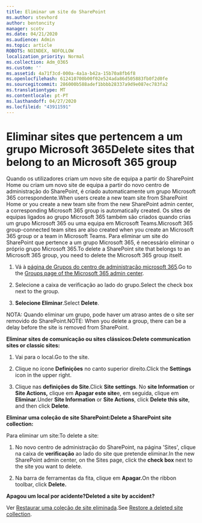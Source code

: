 ```yaml
---
title: Eliminar um site do SharePoint
ms.author: stevhord
author: bentoncity
manager: scotv
ms.date: 04/21/2020
ms.audience: Admin
ms.topic: article
ROBOTS: NOINDEX, NOFOLLOW
localization_priority: Normal
ms.collection: Adm_O365
ms.custom: ''
ms.assetid: 4a71f3cd-000a-4a1a-b42a-15b70a8fb6f8
ms.openlocfilehash: 612410700b00f02e524ada86d505883fb0f2d0fe
ms.sourcegitcommit: 286000b588adef1bbbb28337a9d9e087ec783fa2
ms.translationtype: MT
ms.contentlocale: pt-PT
ms.lasthandoff: 04/27/2020
ms.locfileid: "43911591"
---
```

# <a name="delete-sites-that-belong-to-an-microsoft-365-group"></a><span data-ttu-id="12de5-102">Eliminar sites que pertencem a um grupo Microsoft 365</span><span class="sxs-lookup"><span data-stu-id="12de5-102">Delete sites that belong to an Microsoft 365 group</span></span>

<span data-ttu-id="12de5-103">Quando os utilizadores criam um novo site de equipa a partir do SharePoint Home ou criam um novo site de equipa a partir do novo centro de administração do SharePoint, é criado automaticamente um grupo Microsoft 365 correspondente.</span><span class="sxs-lookup"><span data-stu-id="12de5-103">When users create a new team site from SharePoint Home or you create a new team site from the new SharePoint admin center, a corresponding Microsoft 365 group is automatically created.</span></span> <span data-ttu-id="12de5-104">Os sites de equipas ligados ao grupo Microsoft 365 também são criados quando crias um grupo Microsoft 365 ou uma equipa em Microsoft Teams.</span><span class="sxs-lookup"><span data-stu-id="12de5-104">Microsoft 365 group-connected team sites are also created when you create an Microsoft 365 group or a team in Microsoft Teams.</span></span> <span data-ttu-id="12de5-105">Para eliminar um site do SharePoint que pertence a um grupo Microsoft 365, é necessário eliminar o próprio grupo Microsoft 365.</span><span class="sxs-lookup"><span data-stu-id="12de5-105">To delete a SharePoint site that belongs to an Microsoft 365 group, you need to delete the Microsoft 365 group itself.</span></span> 
  
1. <span data-ttu-id="12de5-106">Vá à [página de Grupos do centro de administração microsoft 365](https://portal.office.com/adminportal/home#/groups).</span><span class="sxs-lookup"><span data-stu-id="12de5-106">Go to the [Groups page of the Microsoft 365 admin center](https://portal.office.com/adminportal/home#/groups).</span></span>
    
2. <span data-ttu-id="12de5-107">Selecione a caixa de verificação ao lado do grupo.</span><span class="sxs-lookup"><span data-stu-id="12de5-107">Select the check box next to the group.</span></span>
    
3. <span data-ttu-id="12de5-108">**Selecione Eliminar**.</span><span class="sxs-lookup"><span data-stu-id="12de5-108">Select **Delete**.</span></span>
    
<span data-ttu-id="12de5-109">NOTA: Quando eliminar um grupo, pode haver um atraso antes de o site ser removido do SharePoint.</span><span class="sxs-lookup"><span data-stu-id="12de5-109">NOTE: When you delete a group, there can be a delay before the site is removed from SharePoint.</span></span>
  
<span data-ttu-id="12de5-110">**Eliminar sites de comunicação ou sites clássicos:**</span><span class="sxs-lookup"><span data-stu-id="12de5-110">**Delete communication sites or classic sites:**</span></span>

1. <span data-ttu-id="12de5-111">Vai para o local.</span><span class="sxs-lookup"><span data-stu-id="12de5-111">Go to the site.</span></span>
  
2. <span data-ttu-id="12de5-112">Clique no ícone **Definições** no canto superior direito.</span><span class="sxs-lookup"><span data-stu-id="12de5-112">Click the **Settings** icon in the upper right.</span></span> 
  
3. <span data-ttu-id="12de5-113">Clique nas **definições do Site**.</span><span class="sxs-lookup"><span data-stu-id="12de5-113">Click **Site settings**.</span></span> <span data-ttu-id="12de5-114">No **site Information** or **Site Actions,** clique em **Apagar este site**e, em seguida, clique em **Eliminar**.</span><span class="sxs-lookup"><span data-stu-id="12de5-114">Under **Site Information** or **Site Actions**, click **Delete this site**, and then click **Delete**.</span></span>
  
<span data-ttu-id="12de5-115">**Eliminar uma coleção de site SharePoint:**</span><span class="sxs-lookup"><span data-stu-id="12de5-115">**Delete a SharePoint site collection:**</span></span>

<span data-ttu-id="12de5-116">Para eliminar um site:</span><span class="sxs-lookup"><span data-stu-id="12de5-116">To delete a site:</span></span>
  
1. <span data-ttu-id="12de5-117">No novo centro de administração do SharePoint, na página 'Sites', clique na caixa de **verificação** ao lado do site que pretende eliminar.</span><span class="sxs-lookup"><span data-stu-id="12de5-117">In the new SharePoint admin center, on the Sites page, click the **check box** next to the site you want to delete.</span></span> 
    
2. <span data-ttu-id="12de5-118">Na barra de ferramentas da fita, clique em **Apagar.**</span><span class="sxs-lookup"><span data-stu-id="12de5-118">On the ribbon toolbar, click **Delete.**</span></span>
    
<span data-ttu-id="12de5-119">**Apagou um local por acidente?**</span><span class="sxs-lookup"><span data-stu-id="12de5-119">**Deleted a site by accident?**</span></span>

<span data-ttu-id="12de5-120">Ver [Restaurar uma coleção de site eliminada](https://go.microsoft.com/fwlink/?linkid=867660).</span><span class="sxs-lookup"><span data-stu-id="12de5-120">See [Restore a deleted site collection](https://go.microsoft.com/fwlink/?linkid=867660).</span></span>
  

